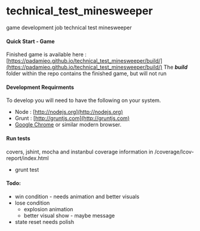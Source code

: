 # technical_test_minesweeper
game development job technical test minesweeper

#### Quick Start - Game
Finished game is available here : [https://padamieo.github.io/technical_test_minesweeper/build/](https://padamieo.github.io/technical_test_minesweeper/build/)
The **_build_** folder within the repo contains the finished game, but will not run

#### Development Requirments
To develop you will need to have the following on your system.
* Node : [http://nodejs.org](http://nodejs.org)
* Grunt : [http://gruntjs.com](http://gruntjs.com)
* [Google Chrome](http://www.google.com/chrome/) or similar modern browser.

#### Run tests
covers, jshint, mocha and instanbul coverage information in /coverage/lcov-report/index.html
* grunt test

#### Todo:
* win condition - needs animation and better visuals
* lose condition
  * explosion animation
  * better visual show - maybe message
* state reset needs polish
